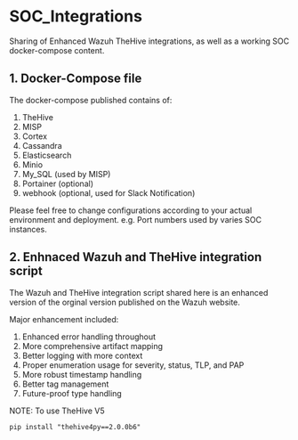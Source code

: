 # SOC_Integrations
Sharing of Enhanced Wazuh TheHive integrations, as well as a working SOC docker-compose content.

## 1. Docker-Compose file

The docker-compose published contains of:
  1. TheHive
  2. MISP 
  3. Cortex 
  4. Cassandra
  5. Elasticsearch
  6. Minio
  7. My_SQL (used by MISP)
  8. Portainer (optional)
  9. webhook (optional, used for Slack Notification)

Please feel free to change configurations according to your actual environment and deployment. e.g. Port numbers used by varies SOC instances.

## 2. Enhnaced Wazuh and TheHive integration script

The Wazuh and TheHive integration script shared here is an enhanced version of the orginal version published on the Wazuh website. 

Major enhancement included:
  1. Enhanced error handling throughout
  2. More comprehensive artifact mapping
  3. Better logging with more context
  4. Proper enumeration usage for severity, status, TLP, and PAP
  5. More robust timestamp handling
  6. Better tag management
  7. Future-proof type handling

NOTE: 
To use TheHive V5
```
pip install "thehive4py==2.0.0b6"
```


